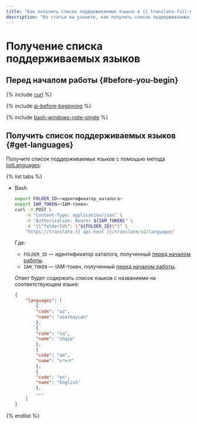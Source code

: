 ```yaml
---
title: "Как получить список поддерживаемых языков в {{ translate-full-name }}"
description: "Из статьи вы узнаете, как получить список поддерживаемых языков в {{ translate-name }}."
---
```


# Получение списка поддерживаемых языков

## Перед началом работы {#before-you-begin}

{% include [curl](../../_includes/curl.md) %}

{% include [ai-before-beginning](../../_includes/translate/ai-before-beginning.md) %}

{% include [bash-windows-note-single](../../_includes/translate/bash-windows-note-single.md) %}

## Получить список поддерживаемых языков {#get-languages}

Получите список поддерживаемых языков с помощью метода [listLanguages](../api-ref/Translation/listLanguages):

{% list tabs %}

- Bash

    ```bash
    export FOLDER_ID=<идентификатор_каталога>
    export IAM_TOKEN=<IAM-токен>
    curl -X POST \
        -H "Content-Type: application/json" \
        -H "Authorization: Bearer ${IAM_TOKEN}" \
        -d "{\"folderId\": \"${FOLDER_ID}\"}" \
        "https://translate.{{ api-host }}/translate/v2/languages"
    ```

    Где:

    * `FOLDER_ID` — идентификатор каталога, полученный [перед началом работы](#before-begin).
    * `IAM_TOKEN` — IAM-токен, полученный [перед началом работы](#before-begin).

    Ответ будет содержать список языков с названиями на соответствующем языке:

    ```json
    {
        "languages": [
            {
            "code": "az",
            "name": "azərbaycan"
            },
            {
            "code": "sq",
            "name": "shqip"
            },
            {
            "code": "am",
            "name": "አማርኛ"
            },
            {
            "code": "en",
            "name": "English"
            },
            ...
        ]
    }
    ```

{% endlist %}
